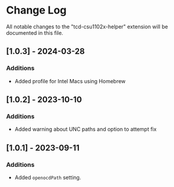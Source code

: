 # Change Log

All notable changes to the "tcd-csu1102x-helper" extension will be documented in this file.

## [1.0.3] - 2024-03-28

### Additions

- Added profile for Intel Macs using Homebrew

## [1.0.2] - 2023-10-10

### Additions

- Added warning about UNC paths and option to attempt fix

## [1.0.1] - 2023-09-11

### Additions

- Added `openocdPath` setting.
